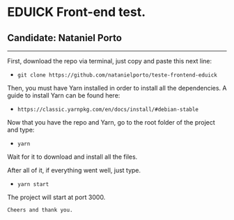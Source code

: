 # EDUICK Front-end test.

## Candidate: Nataniel Porto
-----------------------
First, download the repo via terminal, just copy and paste this next line:
- ```git clone https://github.com/natanielporto/teste-frontend-eduick```


Then, you must have Yarn installed in order to install all the dependencies.
A guide to install Yarn can be found here:
- ```https://classic.yarnpkg.com/en/docs/install/#debian-stable```

Now that you have the repo and Yarn, go to the root folder of the project and type:
- ```yarn```

Wait for it to download and install all the files.

After all of it, if everything went well, just type.
- ```yarn start```

The project will start at port 3000.

```Cheers and thank you.```